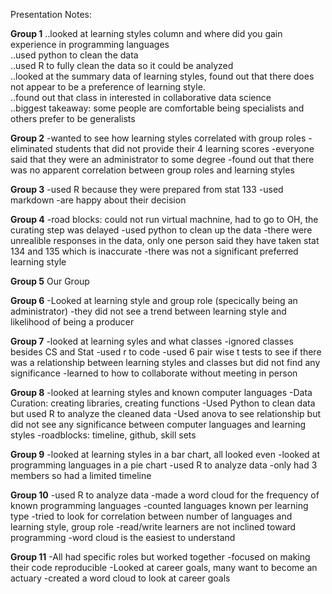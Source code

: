 Presentation Notes:

**Group 1**
..looked at learning styles column and where did you gain experience in programming languages  
..used python to clean the data  
..used R to fully clean the data so it could be analyzed  
..looked at the summary data of learning styles, found out that there does not appear to be a preference of learning style.   
..found out that class in interested in collaborative data science  
..biggest takeaway: some people are comfortable being specialists and others prefer to be generalists  

**Group 2**
-wanted to see how learning styles correlated with group roles
-eliminated students that did not provide their 4 learning scores
-everyone said that they were an administrator to some degree
-found out that there was no apparent correlation between group roles and learning styles

**Group 3**
-used R because they were prepared from stat 133
-used markdown
-are happy about their decision

**Group 4**
-road blocks: could not run virtual machnine, had to go to OH, the curating step was delayed
-used python to clean up the data
-there were unrealible responses in the data, only one person said they have taken stat 134 and 135 which is inaccurate
-there was not a significant preferred learning style

**Group 5**
Our Group 

**Group 6**
-Looked at learning style and group role (specically being an administrator) 
-they did not see a trend between learning style and likelihood of being a producer

**Group 7**
-looked at learning syles and what classes
-ignored classes besides CS and Stat
-used r to code
-used 6 pair wise t tests to see if there was a relationship between learning styles and classes but did not find any significance
-learned to how to collaborate without meeting in person

**Group 8**
-looked at learning styles and known computer languages
-Data Curation: creating libraries, creating functions
-Used Python to clean data but used R to analyze the cleaned data
-Used anova to see relationship but did not see any significance between computer languages and learning styles
-roadblocks: timeline, github, skill sets

**Group 9**
-looked at learning styles in a bar chart, all looked even
-looked at programming languages in a pie chart
-used R to analyze data
-only had 3 members so had a limited timeline

**Group 10**
-used R to analyze data
-made a word cloud for the frequency of known programming languages
-counted languages known per learning type
-tried to look for correlation between number of languages and learning style, group role
-read/write learners are not inclined toward programming
-word cloud is the easiest to understand

**Group 11**
-All had specific roles but worked together
-focused on making their code reproducible
-Looked at career goals, many want to become an actuary
-created a word cloud to look at career goals



